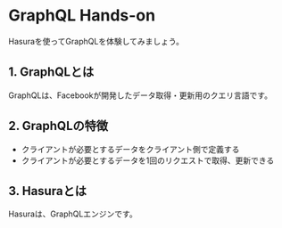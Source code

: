 # GraphQL Hands-on
Hasuraを使ってGraphQLを体験してみましょう。

## 1. GraphQLとは
GraphQLは、Facebookが開発したデータ取得・更新用のクエリ言語です。

## 2. GraphQLの特徴
- クライアントが必要とするデータをクライアント側で定義する
- クライアントが必要とするデータを1回のリクエストで取得、更新できる

## 3. Hasuraとは
Hasuraは、GraphQLエンジンです。